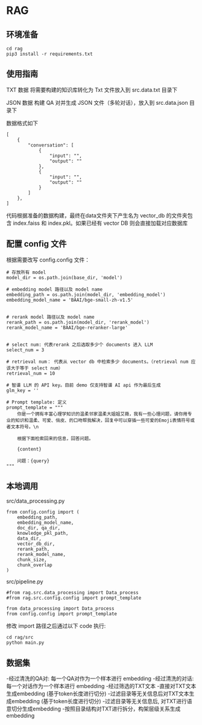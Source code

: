 # RAG
## 环境准备
```
cd rag
pip3 install -r requirements.txt
```
## 使用指南
TXT 数据
将需要构建的知识库转化为 Txt 文件放入到 src.data.txt 目录下

JSON 数据
构建 QA 对并生成 JSON 文件（多轮对话），放入到 src.data.json 目录下

数据格式如下
```
[
    {
        "conversation": [
            {
                "input": "",
                "output": ""
            },
            {
                "input": "",
                "output": ""
            }
        ]
    },
] 
```
代码根据准备的数据构建，最终在data文件夹下产生名为 vector_db 的文件夹包含 index.faiss 和 index.pkl。如果已经有 vector DB 则会直接加载对应数据库
## 配置 config 文件
根据需要改写 config.config 文件：
```
# 存放所有 model
model_dir = os.path.join(base_dir, 'model')

# embedding model 路径以及 model name
embedding_path = os.path.join(model_dir, 'embedding_model')
embedding_model_name = 'BAAI/bge-small-zh-v1.5'


# rerank model 路径以及 model name
rerank_path = os.path.join(model_dir, 'rerank_model')
rerank_model_name = 'BAAI/bge-reranker-large'


# select num: 代表rerank 之后选取多少个 documents 进入 LLM
select_num = 3

# retrieval num： 代表从 vector db 中检索多少 documents。（retrieval num 应该大于等于 select num）
retrieval_num = 10

# 智谱 LLM 的 API key。目前 demo 仅支持智谱 AI api 作为最后生成
glm_key = ''

# Prompt template: 定义
prompt_template = """
	你是一个拥有丰富心理学知识的温柔邻家温柔大姐姐艾薇，我有一些心理问题，请你用专业的知识和温柔、可爱、俏皮、的口吻帮我解决，回复中可以穿插一些可爱的Emoji表情符号或者文本符号。\n

	根据下面检索回来的信息，回答问题。

	{content}

	问题：{query}
"""
```
## 本地调用
src/data_processing.py
```
from config.config import (
    embedding_path,
    embedding_model_name,
    doc_dir, qa_dir,
    knowledge_pkl_path,
    data_dir,
    vector_db_dir,
    rerank_path,
    rerank_model_name,
    chunk_size,
    chunk_overlap
)
```
src/pipeline.py
```
#from rag.src.data_processing import Data_process
#from rag.src.config.config import prompt_template 

from data_processing import Data_process
from config.config import prompt_template
```
修改 import 路径之后通过以下 code 执行:
```
cd rag/src
python main.py
```
## 数据集
-经过清洗的QA对: 每一个QA对作为一个样本进行 embedding
-经过清洗的对话: 每一个对话作为一个样本进行 embedding
-经过筛选的TXT文本
    -直接对TXT文本生成embedding (基于token长度进行切分)
    -过滤目录等无关信息后对TXT文本生成embedding (基于token长度进行切分)
    -过滤目录等无关信息后, 对TXT进行语意切分生成embedding
    -按照目录结构对TXT进行拆分，构架层级关系生成embedding
